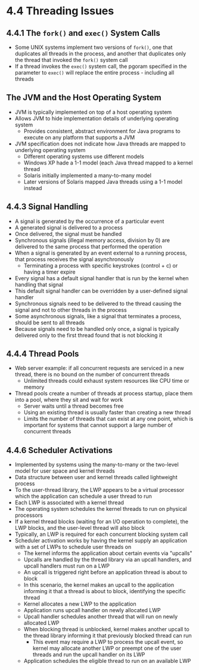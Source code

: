 # 4.4 Threading Issues

## 4.4.1 The `fork()` and `exec()` System Calls
* Some UNIX systems implement two versions of `fork()`, one that duplicates all threads in the process, and another that duplicates only the thread that invoked the `fork()` system call
* If a thread invokes the `exec()` system call, the pgoram specified in the parameter to `exec()` will replace the entire process - including all threads

## The JVM and the Host Operating System
* JVM is typically implemented on top of a host operating system
* Allows JVM to hide implementation details of underlying operating system
  * Provides consistent, abstract environment for Java programs to execute on any platform that supports a JVM
* JVM specification does not indicate how Java threads are mapped to underlying operating system
  * Different operating systems use different models
  * Windows XP hade a 1-1 model (each Java thread mapped to a kernel thread
  * Solaris initially implemented a many-to-many model
  * Later versions of Solaris mapped Java threads using a 1-1 model instead

## 4.4.3 Signal Handling
* A signal is generated by the occurrence of a particular event
* A generated signal is delivered to a process
* Once delivered, the signal must be handled
* Synchronous signals (illegal memory access, division by 0) are delivered to the same process that performed the operation
* When a signal is generated by an event external to a running process, that process receives the signal asynchronously
  * Terminating a process with specific keystrokes (control + c) or having a timer expire
* Every signal has a default signal handler that is run by the kernel when handling that signal
 * This default signal handler can be overridden by a user-defined signal handler
* Synchronous signals need to be delivered to the thread causing the signal and not to other threads in the process
* Some asynchronous signals, like a signal that terminates a process, should be sent to all threads
* Because signals need to be handled only once, a signal is typically delivered only to the first thread found that is not blocking it

## 4.4.4 Thread Pools
* Web server example: if all concurrent requests are serviced in a new thread, there is no bound on the number of concurrent threads
  * Unlimited threads could exhaust system resources like CPU time or memory
* Thread pools create a number of threads at process startup, place them into a pool, where they sit and wait for work
  * Server waits until a thread becomes free
  * Using an existing thread is usually faster than creating a new thread
  * Limits the number of threads that can exist at any one point, which is important for systems that cannot support a large number of concurrent threads

## 4.4.6 Scheduler Activations
* Implemented by systems using the many-to-many or the two-level model for user space and kernel threads
* Data structure between user and kernel threads called lightweight process
* To the user-thread library, the LWP appears to be a virtual processor which the application can schedule a user thread to run
* Each LWP is associated with a kernel thread
* The operating system schedules the kernel threads to run on physical processors
* If a kernel thread blocks (waiting for an I/O operation to complete), the LWP blocks, and the user-level thread will also block
* Typically, an LWP is required for each concurrent blocking system call
* Scheduler activation works by having the kernel supply an application with a set of LWPs to schedule user threads on
  * The kernel informs the application about certain events via "upcalls"
  * Upcalls are handled by the thread library via an upcall handlers, and upcall handlers must run on a LWP
  * An upcall is triggered right before an application thread is about to block
  * In this scenario, the kernel makes an upcall to the application informing it that a thread is about to block, identifying the specific thread
  * Kernel allocates a new LWP to the application
  * Application runs upcall handler on newly allocated LWP
  * Upcall handler schedules another thread that will run on newly allocated LWP
  * When blocking thread is unblocked, kernel makes another upcall to the thread library informing it that previously blocked thread can run
    * This event may require a LWP to process the upcall event, so kernel may allocate another LWP or preempt one of the user threads and run the upcall handler on its LWP
  * Application schedules the eligible thread to run on an available LWP
